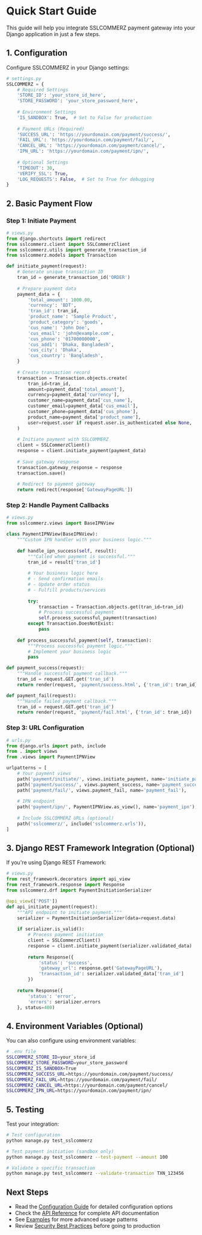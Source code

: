 # Quick Start Guide

This guide will help you integrate SSLCOMMERZ payment gateway into your Django application in just a few steps.

## 1. Configuration

Configure SSLCOMMERZ in your Django settings:

```python
# settings.py
SSLCOMMERZ = {
    # Required Settings
    'STORE_ID': 'your_store_id_here',
    'STORE_PASSWORD': 'your_store_password_here',
    
    # Environment Settings
    'IS_SANDBOX': True,  # Set to False for production
    
    # Payment URLs (Required)
    'SUCCESS_URL': 'https://yourdomain.com/payment/success/',
    'FAIL_URL': 'https://yourdomain.com/payment/fail/',
    'CANCEL_URL': 'https://yourdomain.com/payment/cancel/',
    'IPN_URL': 'https://yourdomain.com/payment/ipn/',
    
    # Optional Settings
    'TIMEOUT': 30,
    'VERIFY_SSL': True,
    'LOG_REQUESTS': False,  # Set to True for debugging
}
```

## 2. Basic Payment Flow

### Step 1: Initiate Payment

```python
# views.py
from django.shortcuts import redirect
from sslcommerz.client import SSLCommerzClient
from sslcommerz.utils import generate_transaction_id
from sslcommerz.models import Transaction

def initiate_payment(request):
    # Generate unique transaction ID
    tran_id = generate_transaction_id('ORDER')
    
    # Prepare payment data
    payment_data = {
        'total_amount': 1000.00,
        'currency': 'BDT',
        'tran_id': tran_id,
        'product_name': 'Sample Product',
        'product_category': 'goods',
        'cus_name': 'John Doe',
        'cus_email': 'john@example.com',
        'cus_phone': '01700000000',
        'cus_add1': 'Dhaka, Bangladesh',
        'cus_city': 'Dhaka',
        'cus_country': 'Bangladesh',
    }
    
    # Create transaction record
    transaction = Transaction.objects.create(
        tran_id=tran_id,
        amount=payment_data['total_amount'],
        currency=payment_data['currency'],
        customer_name=payment_data['cus_name'],
        customer_email=payment_data['cus_email'],
        customer_phone=payment_data['cus_phone'],
        product_name=payment_data['product_name'],
        user=request.user if request.user.is_authenticated else None,
    )
    
    # Initiate payment with SSLCOMMERZ
    client = SSLCommerzClient()
    response = client.initiate_payment(payment_data)
    
    # Save gateway response
    transaction.gateway_response = response
    transaction.save()
    
    # Redirect to payment gateway
    return redirect(response['GatewayPageURL'])
```

### Step 2: Handle Payment Callbacks

```python
# views.py
from sslcommerz.views import BaseIPNView

class PaymentIPNView(BaseIPNView):
    """Custom IPN handler with your business logic."""
    
    def handle_ipn_success(self, result):
        """Called when payment is successful."""
        tran_id = result['tran_id']
        
        # Your business logic here
        # - Send confirmation emails
        # - Update order status
        # - Fulfill products/services
        
        try:
            transaction = Transaction.objects.get(tran_id=tran_id)
            # Process successful payment
            self.process_successful_payment(transaction)
        except Transaction.DoesNotExist:
            pass
    
    def process_successful_payment(self, transaction):
        """Process successful payment logic."""
        # Implement your business logic
        pass

def payment_success(request):
    """Handle successful payment callback."""
    tran_id = request.GET.get('tran_id')
    return render(request, 'payment/success.html', {'tran_id': tran_id})

def payment_fail(request):
    """Handle failed payment callback."""
    tran_id = request.GET.get('tran_id')
    return render(request, 'payment/fail.html', {'tran_id': tran_id})
```

### Step 3: URL Configuration

```python
# urls.py
from django.urls import path, include
from . import views
from .views import PaymentIPNView

urlpatterns = [
    # Your payment views
    path('payment/initiate/', views.initiate_payment, name='initiate_payment'),
    path('payment/success/', views.payment_success, name='payment_success'),
    path('payment/fail/', views.payment_fail, name='payment_fail'),
    
    # IPN endpoint
    path('payment/ipn/', PaymentIPNView.as_view(), name='payment_ipn'),
    
    # Include SSLCOMMERZ URLs (optional)
    path('sslcommerz/', include('sslcommerz.urls')),
]
```

## 3. Django REST Framework Integration (Optional)

If you're using Django REST Framework:

```python
# views.py
from rest_framework.decorators import api_view
from rest_framework.response import Response
from sslcommerz.drf import PaymentInitiationSerializer

@api_view(['POST'])
def api_initiate_payment(request):
    """API endpoint to initiate payment."""
    serializer = PaymentInitiationSerializer(data=request.data)
    
    if serializer.is_valid():
        # Process payment initiation
        client = SSLCommerzClient()
        response = client.initiate_payment(serializer.validated_data)
        
        return Response({
            'status': 'success',
            'gateway_url': response.get('GatewayPageURL'),
            'transaction_id': serializer.validated_data['tran_id']
        })
    
    return Response({
        'status': 'error',
        'errors': serializer.errors
    }, status=400)
```

## 4. Environment Variables (Optional)

You can also configure using environment variables:

```bash
# .env file
SSLCOMMERZ_STORE_ID=your_store_id
SSLCOMMERZ_STORE_PASSWORD=your_store_password
SSLCOMMERZ_IS_SANDBOX=True
SSLCOMMERZ_SUCCESS_URL=https://yourdomain.com/payment/success/
SSLCOMMERZ_FAIL_URL=https://yourdomain.com/payment/fail/
SSLCOMMERZ_CANCEL_URL=https://yourdomain.com/payment/cancel/
SSLCOMMERZ_IPN_URL=https://yourdomain.com/payment/ipn/
```

## 5. Testing

Test your integration:

```bash
# Test configuration
python manage.py test_sslcommerz

# Test payment initiation (sandbox only)
python manage.py test_sslcommerz --test-payment --amount 100

# Validate a specific transaction
python manage.py test_sslcommerz --validate-transaction TXN_123456
```

## Next Steps

- Read the [Configuration Guide](configuration.md) for detailed configuration options
- Check the [API Reference](api_reference.md) for complete API documentation
- See [Examples](examples.md) for more advanced usage patterns
- Review [Security Best Practices](deployment.md#security) before going to production
